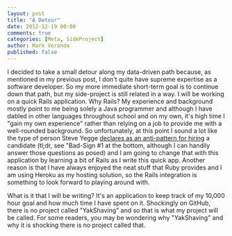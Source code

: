 ```yaml
---
layout: post
title: "A Detour"
date: 2012-12-19 00:00
comments: true
categories: [Meta, SideProject]
author: Mark Veronda
published: false
---
```


I decided to take a small detour along my data-driven path because, as mentioned in my previous post, I don't quite have supreme expertise as a software developer.  So my more immediate short-term goal is to continue down that path, but my side-project is still related in a way.  I will be working on a quick Rails application.  Why Rails?  My experience and background mostly point to me being solely a Java programmer and although I have dabled in other languages throughout school and on my own, it's high time I "gain my own experience" rather than relying on a job to provide me with a well-rounded background.  So unfortunately, at this point I sound a lot like the type of person Steve Yegge [declares as an anti-pattern for hiring](https://sites.google.com/site/steveyegge2/five-essential-phone-screen-questions) a candidate (tl;dr, see "Bad-Sign #1 at the bottom, although I can handily answer those questions as posed) and I am going to change that with this application by learning a bit of Rails as I write this quick app.  Another reason is that I have always enjoyed the neat stuff that Ruby provides and I am using Heroku as my hosting solution, so the Rails integration is something to look forward to playing around with.  

What is it that I will be writing?  It's an application to keep track of my 10,000 hour goal and how much time I have spent on it.  Shockingly on GitHub, there is no project called "YakShaving" and so that is what my project will be called.  For some readers, you may be wondering why "YakShaving" and why it is shocking there is no project called that.  
